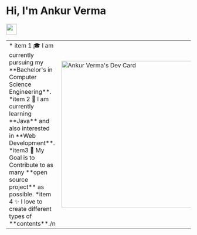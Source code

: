 # Hi, I'm Ankur Verma
<img src="https://github.com/TheDudeThatCode/TheDudeThatCode/blob/master/Assets/Hi.gif" width="29px">
<table>
  <tr>
    <td valign="center">
      * item 1
      🎓 I am currently pursuing my **Bachelor's in Computer 
      Science Engineering**.
     *item 2
      🌱 I am currently learning **Java** and also interested in 
      **Web Development**.
      *item3
      🎯 My Goal is to Contribute to as many 
      **open source project** as possible.
     *item 4
      ✨ I love to create different types of
      **contents**./n
<td >
      <a href="https://app.daily.dev/ankurverma125325"><img src="https://api.daily.dev/devcards/e4da97571dec4b3cb4ae27ff51f61e6a.png?r=je9" width="400" alt="Ankur Verma's Dev Card"/></a>
    </td>
    
  </tr>
  </table>
